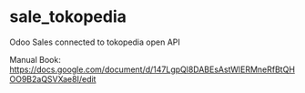 # sale_tokopedia
Odoo Sales connected to tokopedia open API

Manual Book:
https://docs.google.com/document/d/147LgpQl8DABEsAstWlERMneRfBtQHOO9B2aQSVXae8I/edit
